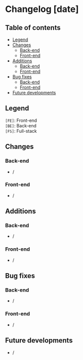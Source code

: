 # Changelog [date]

## Table of contents
- [Legend](#legend)
- [Changes](#changes)
  - [Back-end](#back-end)
  - [Front-end](#front-end)
- [Additions](#additions)
    - [Back-end](#back-end-1)
    - [Front-end](#front-end-1)
- [Bug fixes](#bug-fixes)
    - [Back-end](#back-end-2)
    - [Front-end](#front-end-2)
- [Future developments](#future-developments)

## Legend
`[FE]`: Front-end    
`[BE]`: Back-end  
`[FS]`: Full-stack

## Changes
### Back-end
- /

### Front-end
- /

## Additions
### Back-end
- /

### Front-end
- /

## Bug fixes
### Back-end
- /

### Front-end
- /

## Future developments
- /
